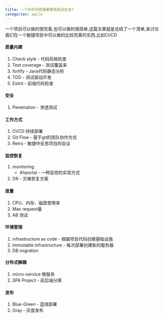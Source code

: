 ```yaml
---
title: 一个好的项目需要哪些周边生态?
categories: agile
---
```


一个项目可以做的很完善,也可以做的很简单,这篇文章就是总结了一个清单,来讨论我们在一个敏捷项目中可以做的比较完善的东西,比如CI/CD

#### 质量内建

1. Check style - 代码风格检查
2. Test coverage - 测试覆盖率
3. fortify - Java代码静态分析
4. TDD - 测试驱动开发
5. Eslint - 前端代码检查

#### 安全

1. Penetration - 渗透测试

#### 工作方式

1. CI/CD 持续部署
2. Git Flow - 基于git的团队协作方式
3. Retro - 敏捷中反思项目的会议

#### 监控恢复

1. monitoring
    - Ahportal - 一种监控的实现方式
2. DR - 灾难恢复方案

#### 度量

1. CPU、内存、磁盘使用率
2. Max request量
3. AB 测试

#### 环境管理
1. infrastructure as code - 根据项目代码创建基础设施
2. immutable infrastructure - 每次部署创建新的服务器
3. DB migration

#### 分布式解耦

1. micro-service 微服务
2. SPA Project - 前后端分离

#### 发布

1. Blue-Green - 蓝绿部署
2. Gray - 灰度发布